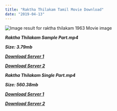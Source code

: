 ```yaml
---
title: "Raktha Thilakam Tamil Movie Download"
date: "2019-04-13"
---
```


![Image result for raktha thilakam 1963  Movie image](https://upload.wikimedia.org/wikipedia/en/thumb/d/df/Ratha_Thilagam_poster.jpg/220px-Ratha_Thilagam_poster.jpg)

**_Raktha Thilakam Sample Part.mp4_**

**_Size: 3.79mb_**

**_[Download Server 1](http://b5.wetransfer.vip/files/{fb880f6db0ad663db529f57694c28cccd461c3d4fc624305e324329e3cbfaaa8}20Actor{fb880f6db0ad663db529f57694c28cccd461c3d4fc624305e324329e3cbfaaa8}20Hits{fb880f6db0ad663db529f57694c28cccd461c3d4fc624305e324329e3cbfaaa8}20Collection/Sivaji{fb880f6db0ad663db529f57694c28cccd461c3d4fc624305e324329e3cbfaaa8}20Movies{fb880f6db0ad663db529f57694c28cccd461c3d4fc624305e324329e3cbfaaa8}20Collections/Raktha{fb880f6db0ad663db529f57694c28cccd461c3d4fc624305e324329e3cbfaaa8}20Thilakam{fb880f6db0ad663db529f57694c28cccd461c3d4fc624305e324329e3cbfaaa8}20(1963)./Raktha{fb880f6db0ad663db529f57694c28cccd461c3d4fc624305e324329e3cbfaaa8}20Thilakam{fb880f6db0ad663db529f57694c28cccd461c3d4fc624305e324329e3cbfaaa8}20.{fb880f6db0ad663db529f57694c28cccd461c3d4fc624305e324329e3cbfaaa8}20Sample{fb880f6db0ad663db529f57694c28cccd461c3d4fc624305e324329e3cbfaaa8}20HD.mp4)_**

**_[Download Server 2](http://b5.wetransfer.vip/files/{fb880f6db0ad663db529f57694c28cccd461c3d4fc624305e324329e3cbfaaa8}20Actor{fb880f6db0ad663db529f57694c28cccd461c3d4fc624305e324329e3cbfaaa8}20Hits{fb880f6db0ad663db529f57694c28cccd461c3d4fc624305e324329e3cbfaaa8}20Collection/Sivaji{fb880f6db0ad663db529f57694c28cccd461c3d4fc624305e324329e3cbfaaa8}20Movies{fb880f6db0ad663db529f57694c28cccd461c3d4fc624305e324329e3cbfaaa8}20Collections/Raktha{fb880f6db0ad663db529f57694c28cccd461c3d4fc624305e324329e3cbfaaa8}20Thilakam{fb880f6db0ad663db529f57694c28cccd461c3d4fc624305e324329e3cbfaaa8}20(1963)./Raktha{fb880f6db0ad663db529f57694c28cccd461c3d4fc624305e324329e3cbfaaa8}20Thilakam{fb880f6db0ad663db529f57694c28cccd461c3d4fc624305e324329e3cbfaaa8}20.{fb880f6db0ad663db529f57694c28cccd461c3d4fc624305e324329e3cbfaaa8}20Sample{fb880f6db0ad663db529f57694c28cccd461c3d4fc624305e324329e3cbfaaa8}20HD.mp4)_**

**_Raktha Thilakam Single Part.mp4_**

**_Size: 560.38mb_**

**_[Download Server 1](http://b5.wetransfer.vip/files/{fb880f6db0ad663db529f57694c28cccd461c3d4fc624305e324329e3cbfaaa8}20Actor{fb880f6db0ad663db529f57694c28cccd461c3d4fc624305e324329e3cbfaaa8}20Hits{fb880f6db0ad663db529f57694c28cccd461c3d4fc624305e324329e3cbfaaa8}20Collection/Sivaji{fb880f6db0ad663db529f57694c28cccd461c3d4fc624305e324329e3cbfaaa8}20Movies{fb880f6db0ad663db529f57694c28cccd461c3d4fc624305e324329e3cbfaaa8}20Collections/Raktha{fb880f6db0ad663db529f57694c28cccd461c3d4fc624305e324329e3cbfaaa8}20Thilakam{fb880f6db0ad663db529f57694c28cccd461c3d4fc624305e324329e3cbfaaa8}20(1963)./Raktha{fb880f6db0ad663db529f57694c28cccd461c3d4fc624305e324329e3cbfaaa8}20Thilakam{fb880f6db0ad663db529f57694c28cccd461c3d4fc624305e324329e3cbfaaa8}20.{fb880f6db0ad663db529f57694c28cccd461c3d4fc624305e324329e3cbfaaa8}20Single{fb880f6db0ad663db529f57694c28cccd461c3d4fc624305e324329e3cbfaaa8}20Part{fb880f6db0ad663db529f57694c28cccd461c3d4fc624305e324329e3cbfaaa8}20HD.mp4)_**

**_[Download Server 2](http://b5.wetransfer.vip/files/{fb880f6db0ad663db529f57694c28cccd461c3d4fc624305e324329e3cbfaaa8}20Actor{fb880f6db0ad663db529f57694c28cccd461c3d4fc624305e324329e3cbfaaa8}20Hits{fb880f6db0ad663db529f57694c28cccd461c3d4fc624305e324329e3cbfaaa8}20Collection/Sivaji{fb880f6db0ad663db529f57694c28cccd461c3d4fc624305e324329e3cbfaaa8}20Movies{fb880f6db0ad663db529f57694c28cccd461c3d4fc624305e324329e3cbfaaa8}20Collections/Raktha{fb880f6db0ad663db529f57694c28cccd461c3d4fc624305e324329e3cbfaaa8}20Thilakam{fb880f6db0ad663db529f57694c28cccd461c3d4fc624305e324329e3cbfaaa8}20(1963)./Raktha{fb880f6db0ad663db529f57694c28cccd461c3d4fc624305e324329e3cbfaaa8}20Thilakam{fb880f6db0ad663db529f57694c28cccd461c3d4fc624305e324329e3cbfaaa8}20.{fb880f6db0ad663db529f57694c28cccd461c3d4fc624305e324329e3cbfaaa8}20Single{fb880f6db0ad663db529f57694c28cccd461c3d4fc624305e324329e3cbfaaa8}20Part{fb880f6db0ad663db529f57694c28cccd461c3d4fc624305e324329e3cbfaaa8}20HD.mp4)_**
